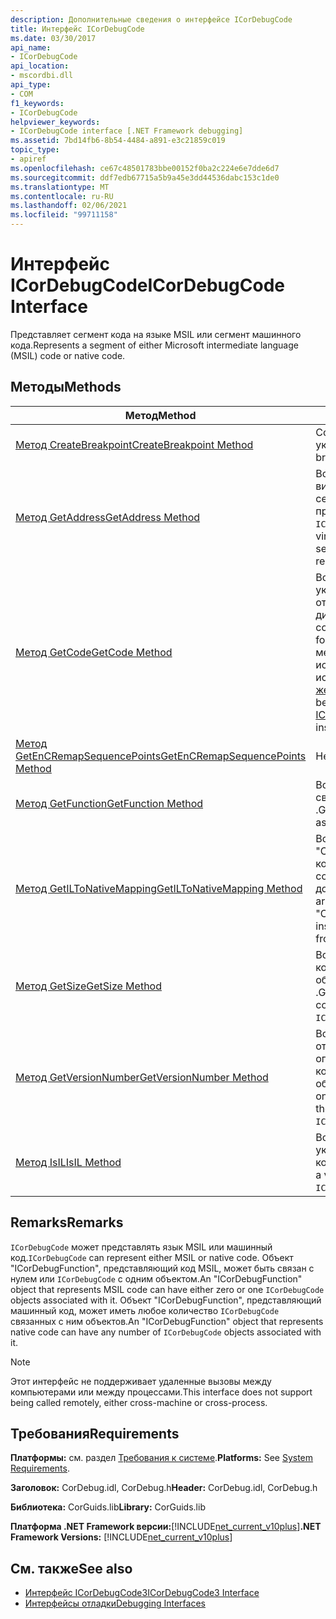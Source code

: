 ```yaml
---
description: Дополнительные сведения о интерфейсе ICorDebugCode
title: Интерфейс ICorDebugCode
ms.date: 03/30/2017
api_name:
- ICorDebugCode
api_location:
- mscordbi.dll
api_type:
- COM
f1_keywords:
- ICorDebugCode
helpviewer_keywords:
- ICorDebugCode interface [.NET Framework debugging]
ms.assetid: 7bd14fb6-8b54-4484-a891-e3c21859c019
topic_type:
- apiref
ms.openlocfilehash: ce67c48501783bbe00152f0ba2c224e6e7dde6d7
ms.sourcegitcommit: ddf7edb67715a5b9a45e3dd44536dabc153c1de0
ms.translationtype: MT
ms.contentlocale: ru-RU
ms.lasthandoff: 02/06/2021
ms.locfileid: "99711158"
---
```

# <a name="icordebugcode-interface"></a><span data-ttu-id="e74c0-103">Интерфейс ICorDebugCode</span><span class="sxs-lookup"><span data-stu-id="e74c0-103">ICorDebugCode Interface</span></span>

<span data-ttu-id="e74c0-104">Представляет сегмент кода на языке MSIL или сегмент машинного кода.</span><span class="sxs-lookup"><span data-stu-id="e74c0-104">Represents a segment of either Microsoft intermediate language (MSIL) code or native code.</span></span>  
  
## <a name="methods"></a><span data-ttu-id="e74c0-105">Методы</span><span class="sxs-lookup"><span data-stu-id="e74c0-105">Methods</span></span>  
  
|<span data-ttu-id="e74c0-106">Метод</span><span class="sxs-lookup"><span data-stu-id="e74c0-106">Method</span></span>|<span data-ttu-id="e74c0-107">Описание</span><span class="sxs-lookup"><span data-stu-id="e74c0-107">Description</span></span>|  
|------------|-----------------|  
|[<span data-ttu-id="e74c0-108">Метод CreateBreakpoint</span><span class="sxs-lookup"><span data-stu-id="e74c0-108">CreateBreakpoint Method</span></span>](icordebugcode-createbreakpoint-method.md)|<span data-ttu-id="e74c0-109">Создает точку останова по указанному смещению.</span><span class="sxs-lookup"><span data-stu-id="e74c0-109">Creates a breakpoint at the specified offset.</span></span>|  
|[<span data-ttu-id="e74c0-110">Метод GetAddress</span><span class="sxs-lookup"><span data-stu-id="e74c0-110">GetAddress Method</span></span>](icordebugcode-getaddress-method.md)|<span data-ttu-id="e74c0-111">Возвращает относительный виртуальный адрес (RVA) сегмента кода, который представляет этот объект `ICorDebugCode` .</span><span class="sxs-lookup"><span data-stu-id="e74c0-111">Gets the relative virtual address (RVA) of the code segment that this `ICorDebugCode` represents.</span></span>|  
|[<span data-ttu-id="e74c0-112">Метод GetCode</span><span class="sxs-lookup"><span data-stu-id="e74c0-112">GetCode Method</span></span>](icordebugcode-getcode-method.md)|<span data-ttu-id="e74c0-113">Возвращает весь код для указанной функции, отформатированный для дизассемблирования.</span><span class="sxs-lookup"><span data-stu-id="e74c0-113">Gets all the code for the specified function, formatted for disassembly.</span></span> <span data-ttu-id="e74c0-114">Этот метод не рекомендуется к использованию. Вместо этого используйте [ICorDebugCode2:: жеткодечункс](icordebugcode2-getcodechunks-method.md) .</span><span class="sxs-lookup"><span data-stu-id="e74c0-114">This method has been deprecated; use [ICorDebugCode2::GetCodeChunks](icordebugcode2-getcodechunks-method.md) instead.</span></span>|  
|[<span data-ttu-id="e74c0-115">Метод GetEnCRemapSequencePoints</span><span class="sxs-lookup"><span data-stu-id="e74c0-115">GetEnCRemapSequencePoints Method</span></span>](icordebugcode-getencremapsequencepoints-method.md)|<span data-ttu-id="e74c0-116">Не реализован.</span><span class="sxs-lookup"><span data-stu-id="e74c0-116">Not implemented.</span></span>|  
|[<span data-ttu-id="e74c0-117">Метод GetFunction</span><span class="sxs-lookup"><span data-stu-id="e74c0-117">GetFunction Method</span></span>](icordebugcode-getfunction-method.md)|<span data-ttu-id="e74c0-118">Возвращает "ICorDebugFunction", связанный с этим `ICorDebugCode` .</span><span class="sxs-lookup"><span data-stu-id="e74c0-118">Gets the "ICorDebugFunction" associated with this `ICorDebugCode`.</span></span>|  
|[<span data-ttu-id="e74c0-119">Метод GetILToNativeMapping</span><span class="sxs-lookup"><span data-stu-id="e74c0-119">GetILToNativeMapping Method</span></span>](icordebugcode-getiltonativemapping-method.md)|<span data-ttu-id="e74c0-120">Возвращает массив экземпляров "COR_DEBUG_IL_TO_NATIVE_MAP", которые представляют сопоставления от смещений MSIL до собственных смещений.</span><span class="sxs-lookup"><span data-stu-id="e74c0-120">Gets an array of "COR_DEBUG_IL_TO_NATIVE_MAP" instances that represent mappings from MSIL offsets to native offsets.</span></span>|  
|[<span data-ttu-id="e74c0-121">Метод GetSize</span><span class="sxs-lookup"><span data-stu-id="e74c0-121">GetSize Method</span></span>](icordebugcode-getsize-method.md)|<span data-ttu-id="e74c0-122">Возвращает размер двоичного кода, представленного этим объектом, в байтах `ICorDebugCode` .</span><span class="sxs-lookup"><span data-stu-id="e74c0-122">Gets the size, in bytes, of the binary code represented by this `ICorDebugCode`.</span></span>|  
|[<span data-ttu-id="e74c0-123">Метод GetVersionNumber</span><span class="sxs-lookup"><span data-stu-id="e74c0-123">GetVersionNumber Method</span></span>](icordebugcode-getversionnumber-method.md)|<span data-ttu-id="e74c0-124">Возвращает номер, отсчитываемый от единицы, определяющий версию кода, который представляет данный объект `ICorDebugCode` .</span><span class="sxs-lookup"><span data-stu-id="e74c0-124">Gets the one-based number that identifies the version of the code that this `ICorDebugCode` represents.</span></span>|  
|[<span data-ttu-id="e74c0-125">Метод IsIL</span><span class="sxs-lookup"><span data-stu-id="e74c0-125">IsIL Method</span></span>](icordebugcode-isil-method.md)|<span data-ttu-id="e74c0-126">Возвращает значение, указывающее, `ICorDebugCode` компилируется ли это в MSIL.</span><span class="sxs-lookup"><span data-stu-id="e74c0-126">Gets a value that indicates whether this `ICorDebugCode` is compiled in MSIL.</span></span>|  
  
## <a name="remarks"></a><span data-ttu-id="e74c0-127">Remarks</span><span class="sxs-lookup"><span data-stu-id="e74c0-127">Remarks</span></span>  

 <span data-ttu-id="e74c0-128">`ICorDebugCode` может представлять язык MSIL или машинный код.</span><span class="sxs-lookup"><span data-stu-id="e74c0-128">`ICorDebugCode` can represent either MSIL or native code.</span></span> <span data-ttu-id="e74c0-129">Объект "ICorDebugFunction", представляющий код MSIL, может быть связан с нулем или `ICorDebugCode` с одним объектом.</span><span class="sxs-lookup"><span data-stu-id="e74c0-129">An "ICorDebugFunction" object that represents MSIL code can have either zero or one `ICorDebugCode` objects associated with it.</span></span> <span data-ttu-id="e74c0-130">Объект "ICorDebugFunction", представляющий машинный код, может иметь любое количество `ICorDebugCode` связанных с ним объектов.</span><span class="sxs-lookup"><span data-stu-id="e74c0-130">An "ICorDebugFunction" object that represents native code can have any number of `ICorDebugCode` objects associated with it.</span></span>  
  
> [!NOTE]
> <span data-ttu-id="e74c0-131">Этот интерфейс не поддерживает удаленные вызовы между компьютерами или между процессами.</span><span class="sxs-lookup"><span data-stu-id="e74c0-131">This interface does not support being called remotely, either cross-machine or cross-process.</span></span>  
  
## <a name="requirements"></a><span data-ttu-id="e74c0-132">Требования</span><span class="sxs-lookup"><span data-stu-id="e74c0-132">Requirements</span></span>  

 <span data-ttu-id="e74c0-133">**Платформы:** см. раздел [Требования к системе](../../get-started/system-requirements.md).</span><span class="sxs-lookup"><span data-stu-id="e74c0-133">**Platforms:** See [System Requirements](../../get-started/system-requirements.md).</span></span>  
  
 <span data-ttu-id="e74c0-134">**Заголовок:** CorDebug.idl, CorDebug.h</span><span class="sxs-lookup"><span data-stu-id="e74c0-134">**Header:** CorDebug.idl, CorDebug.h</span></span>  
  
 <span data-ttu-id="e74c0-135">**Библиотека:** CorGuids.lib</span><span class="sxs-lookup"><span data-stu-id="e74c0-135">**Library:** CorGuids.lib</span></span>  
  
 <span data-ttu-id="e74c0-136">**Платформа .NET Framework версии:**[!INCLUDE[net_current_v10plus](../../../../includes/net-current-v10plus-md.md)]</span><span class="sxs-lookup"><span data-stu-id="e74c0-136">**.NET Framework Versions:** [!INCLUDE[net_current_v10plus](../../../../includes/net-current-v10plus-md.md)]</span></span>  
  
## <a name="see-also"></a><span data-ttu-id="e74c0-137">См. также</span><span class="sxs-lookup"><span data-stu-id="e74c0-137">See also</span></span>

- [<span data-ttu-id="e74c0-138">Интерфейс ICorDebugCode3</span><span class="sxs-lookup"><span data-stu-id="e74c0-138">ICorDebugCode3 Interface</span></span>](icordebugcode3-interface.md)
- [<span data-ttu-id="e74c0-139">Интерфейсы отладки</span><span class="sxs-lookup"><span data-stu-id="e74c0-139">Debugging Interfaces</span></span>](debugging-interfaces.md)
